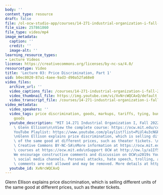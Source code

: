 ```yaml
---
body: ''
content_type: resource
draft: false
file: /ol-ocw-studio-app/courses/14-271-industrial-organization-i-fall-2022/14271-f22-lecture-3-version-2_360p_16_9.mp4
file_size: 257861860
file_type: video/mp4
image_metadata:
  caption: ''
  credit: ''
  image-alt: ''
learning_resource_types:
- Lecture Videos
license: https://creativecommons.org/licenses/by-nc-sa/4.0/
resourcetype: Video
title: 'Lecture 03: Price Discrimination, Part 1'
uid: b0ec8020-87a1-4aee-9ad3-d90a52fa68e0
video_files:
  archive_url: ''
  video_captions_file: /courses/14-271-industrial-organization-i-fall-2022/1tHM1Nh2I_ssasm_ktI8PtoVr3_3ZnxP6_transcript.webvtt
  video_thumbnail_file: https://img.youtube.com/vi/XvNrcWQCAxQ/default.jpg
  video_transcript_file: /courses/14-271-industrial-organization-i-fall-2022/1tHM1Nh2I_ssasm_ktI8PtoVr3_3ZnxP6_transcript.pdf
video_metadata:
  video_speakers: ''
  video_tags: price discrimination, goods, markups, tariffs, tying, bundling, damaged
    goods
  youtube_description: "MIT 14.271 Industrial Organization I, Fall 2022 \nInstructor:\
    \ Glenn Ellison\n\nView the complete course: https://ocw.mit.edu/courses/14-271-industrial-organization-i-fall-2022\n\
    YouTube Playlist: https://www.youtube.com/playlist?list=PLUl4u3cNGP62xkEY0YzLJSoquVBjPOl9S\n\
    \nGlenn Ellison explains price discrimination, which is selling different units\
    \ of the same good at different prices, such as theater tickets. \n\nLicense:\
    \ Creative Commons BY-NC-SA\nMore information at https://ocw.mit.edu/terms\nMore\
    \ courses at https://ocw.mit.edu\nSupport OCW at http://ow.ly/a1If50zVRlQ\n\n\
    We encourage constructive comments and discussion on OCW\u2019s YouTube and other\
    \ social media channels. Personal attacks, hate speech, trolling, and inappropriate\
    \ comments are not allowed and may be removed. More details at https://ocw.mit.edu/comments."
  youtube_id: XvNrcWQCAxQ
---
```

Glenn Ellison explains price discrimination, which is selling different units of the same good at different prices, such as theater tickets.
